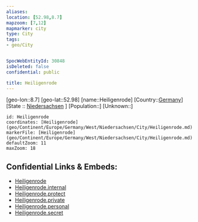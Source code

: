 ```yaml
---
aliases: 
location: [52.98,8.7]
mapzoom: [7,12] 
mapmarker: city 
type: City
tags:
- geo/City


SpocWebEntityId: 30848
isDeleted: false
confidential: public

title: Heiligenrode
---
```

[geo-lon::8.7]
[geo-lat::52.98]
[name::Heiligenrode]
[Country::[Germany](geo/Continent/Europe/Germany.md)]
[State :: [Niedersachsen](geo/Continent/Europe/Germany/West/Niedersachsen.md) ]
[Population::]
[Unknown::]


```leaflet
id: Heiligenrode
coordinates: [Heiligenrode](geo/Continent/Europe/Germany/West/Niedersachsen/City/Heiligenrode.md)
markerFile: [Heiligenrode](geo/Continent/Europe/Germany/West/Niedersachsen/City/Heiligenrode.md)
defaultZoom: 11 
maxZoom: 18
```


## Confidential Links & Embeds: 
- [Heiligenrode](../../../../../../../../_public/geo/Continent/Europe/Germany/West/Niedersachsen/City/Heiligenrode.md) 
- [Heiligenrode.internal](../../../../../../../../_internal/geo/Continent/Europe/Germany/West/Niedersachsen/City/Heiligenrode.internal.md) 
- [Heiligenrode.protect](../../../../../../../../_protect/geo/Continent/Europe/Germany/West/Niedersachsen/City/Heiligenrode.protect.md) 
- [Heiligenrode.private](../../../../../../../../_private/geo/Continent/Europe/Germany/West/Niedersachsen/City/Heiligenrode.private.md) 
- [Heiligenrode.personal](../../../../../../../../_personal/geo/Continent/Europe/Germany/West/Niedersachsen/City/Heiligenrode.personal.md) 
- [Heiligenrode.secret](../../../../../../../../_secret/geo/Continent/Europe/Germany/West/Niedersachsen/City/Heiligenrode.secret.md) 
